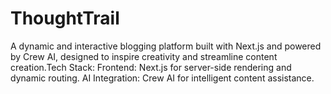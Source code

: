 # ThoughtTrail
A dynamic and interactive blogging platform built with Next.js and powered by Crew AI, designed to inspire creativity and streamline content creation.Tech Stack: Frontend: Next.js for server-side rendering and dynamic routing. AI Integration: Crew AI for intelligent content assistance.
